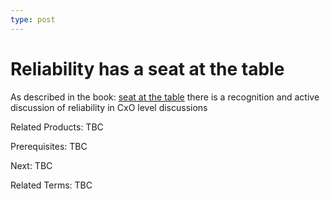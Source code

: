 ```yaml
---
type: post
---
```

# Reliability has a seat at the table
As described in the book: [seat at the table](https://itrevolution.com/a-seat-at-the-table-book) there is a recognition and active discussion of reliability in CxO level discussions

Related Products: TBC

Prerequisites:  TBC

Next: TBC

Related Terms: TBC
